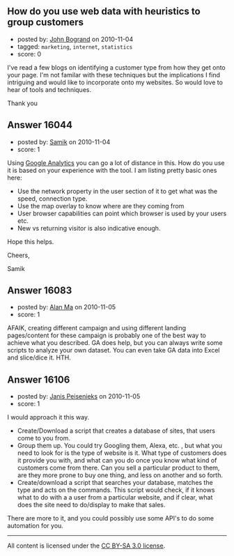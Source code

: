 ## How do you use web data with heuristics to group customers

- posted by: [John Bogrand](https://stackexchange.com/users/-1/3577-john-bogrand) on 2010-11-04
- tagged: `marketing`, `internet`, `statistics`
- score: 0

I've read a few blogs on identifying a customer type from how they get onto your page.  I'm not familar with these techniques but the implications I find intriguing and would like to incorporate onto my websites.  So would love to hear of tools and techniques.

Thank you


## Answer 16044

- posted by: [Samik](https://stackexchange.com/users/-1/3353-samik) on 2010-11-04
- score: 1

<p>Using <a href="http://www.google.com/analytics/" rel="nofollow">Google Analytics</a> you can go a lot of distance in this. How do you use it is based on your experience with the tool. I am listing pretty basic ones here:</p>

<ul>
<li>Use the network property in the user section of it to get what was the speed, connection type.</li>
<li>Use the map overlay to know where are they coming from</li>
<li>User browser capabilities can point which browser is used by your users etc.</li>
<li>New vs returning visitor is also indicative enough.</li>
</ul>

<p>Hope this helps.</p>

<p>Cheers,</p>

<p>Samik</p>



## Answer 16083

- posted by: [Alan Ma](https://stackexchange.com/users/-1/5217-alan-ma) on 2010-11-05
- score: 1

AFAIK, creating different campaign and using different landing pages/content for these campaign is probably one of the best way to achieve what you described. GA does help, but you can always write some scripts to analyze your own dataset. You can even take GA data into Excel and slice/dice it. HTH.


## Answer 16106

- posted by: [Janis Peisenieks](https://stackexchange.com/users/-1/5241-janis-peisenieks) on 2010-11-05
- score: 1

I would approach it this way. 

 - Create/Download a script that creates a database of sites, that users come to you from.
 - Group them up. You could try Googling them, Alexa, etc. , but what you need to look for is the type of website is it. What type of customers does it provide you with, and what can you do once you know what kind of customers come from there. Can you sell a particular product to them, are they more prone to buy one thing, and less on another and so forth.
 - Create/download a script that searches your database, matches the type and acts on the commands. This script would check, if it knows what to do with a a user from a particular website, and if clear, what does the site need to do/display to make that sales.

There are more to it, and you could possibly use some API's to do some automation for you.



---

All content is licensed under the [CC BY-SA 3.0 license](https://creativecommons.org/licenses/by-sa/3.0/).
